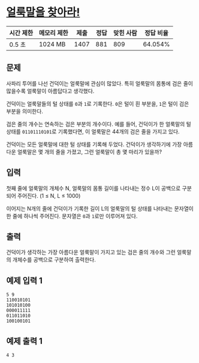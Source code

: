 # [얼룩말을 찾아라!](https://www.acmicpc.net/problem/30454)

| 시간 제한 | 메모리 제한 | 제출 | 정답 | 맞힌 사람 | 정답 비율 |
| --- | --- | --- | --- | --- | --- |
| 0.5 초 | 1024 MB | 1407 | 881 | 809 | 64.054% |

## 문제

사파리 투어를 나선 건덕이는 얼룩말에 관심이 많았다. 특히 얼룩말의 몸통에 검은 줄이 많을수록 얼룩말이 아름답다고 생각했다.

건덕이는 얼룩말들의 털 상태를 `0`과 `1`로 기록한다. `0`은 털이 흰 부분을, `1`은 털이 검은 부분을 의미한다.

검은 줄의 개수는 연속하는 검은 부분의 개수이다. 예를 들어, 건덕이가 한 얼룩말의 털 상태를 `01101110101`로 기록했다면, 이 얼룩말은 4$4$개의 검은 줄을 가지고 있다.

건덕이는 모든 얼룩말에 대한 털 상태를 기록해 두었다. 건덕이가 생각하기에 가장 아름다운 얼룩말은 몇 개의 줄을 가졌고, 그런 얼룩말이 총 몇 마리가 있을까?

## 입력

첫째 줄에 얼룩말의 개체수 N, 얼룩말의 몸통 길이를 나타내는 정수 L이 공백으로 구분되어 주어진다. (1 ≤ N, L ≤ 1000)

이어지는 N개의 줄에 건덕이가 기록한 길이 L의 얼룩말의 털 상태를 나타내는 문자열이 한 줄에 하나씩 주어진다. 문자열은 `0`과 `1`로만 이루어져 있다.

## 출력

건덕이가 생각하는 가장 아름다운 얼룩말이 가지고 있는 검은 줄의 개수와 그런 얼룩말의 개체수를 공백으로 구분하여 출력한다.

## 예제 입력 1

```
5 9
110010101
101010100
000011111
011011010
100100101

```

## 예제 출력 1

```
4 3
```
